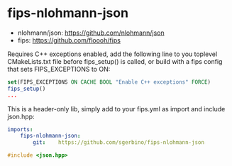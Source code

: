 # fips-nlohmann-json

- nlohmann/json: https://github.com/nlohmann/json
- fips:  https://github.com/floooh/fips

Requires C++ exceptions enabled, add the following line
to you toplevel CMakeLists.txt file before fips_setup()
is called, or build with a fips config that sets FIPS\_EXCEPTIONS to ON:

```cmake
set(FIPS_EXCEPTIONS ON CACHE BOOL "Enable C++ exceptions" FORCE)
fips_setup()
...
```

This is a header-only lib, simply add to your fips.yml as import
and include json.hpp:

```yaml
imports:
    fips-nlohmann-json:
        git:    https://github.com/sgerbino/fips-nlohmann-json
```

```cpp
#include <json.hpp>
```
